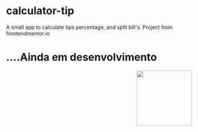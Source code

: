 # calculator-tip
A small app to calculate tips percentage, and split bill's. Project from frontendmentor.io

<h1>....Ainda em desenvolvimento</h1>

<img align="right" height="150" src="https://user-images.githubusercontent.com/97316787/176342601-17306300-abf5-419f-bd46-54dfd9486f8f.gif"/>
